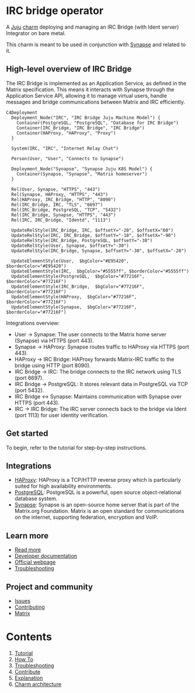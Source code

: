 # IRC bridge operator

A [Juju](https://juju.is/) [charm](https://documentation.ubuntu.com/juju/3.6/reference/charm/)
deploying and managing an IRC Bridge (with Ident server) Integrator on bare metal.

This charm is meant to be used in conjunction with [Synapse](https://github.com/canonical/synapse-operator) and related
to it.

## High-level overview of IRC Bridge

The IRC Bridge is implemented as an Application Service, as defined in the Matrix
specification. This means it interacts with Synapse through the Application
Service API, allowing it to manage virtual users, handle messages and bridge
communications between Matrix and IRC efficiently.

```mermaid
C4Deployment
  Deployment_Node("IRC", "IRC Bridge Juju Machine Model") {
    Container(PostgreSQL, "PostgreSQL", "Database for IRC Bridge")
    Container(IRC_Bridge, "IRC Bridge", "IRC Bridge")
    Container(HAProxy, "HAProxy", "Proxy")
  }

  System(IRC, "IRC", "Internet Relay Chat")

  Person(User, "User", "Connects to Synapse")

  Deployment_Node("Synapse", "Synapse Juju K8S Model") {
    Container(Synapse, "Synapse", "Matrix homeserver")
  }

  Rel(User, Synapse, "HTTPS", "443")
  Rel(Synapse, HAProxy, "HTTPS", "443")
  Rel(HAProxy, IRC_Bridge, "HTTP", "8090")
  Rel(IRC_Bridge, IRC, "TLS", "6697")
  Rel(IRC_Bridge, PostgreSQL, "TCP", "5432")
  Rel(IRC_Bridge, Synapse, "HTTPS", "443")
  Rel(IRC, IRC_Bridge, "Identd", "1113")

  UpdateRelStyle(IRC_Bridge, IRC, $offsetY="-20", $offsetX="60")
  UpdateRelStyle(IRC, IRC_Bridge, $offsetY="-10", $offsetX="-90")
  UpdateRelStyle(IRC_Bridge, PostgreSQL, $offsetY="-30")
  UpdateRelStyle(User, Synapse, $offsetY="-30")
  UpdateRelStyle(IRC_Bridge, Synapse, $offsetY="-30", $offsetX="-20")

  UpdateElementStyle(User,  $bgColor="#E95420", $borderColor="#E95420")
  UpdateElementStyle(IRC,  $bgColor="#5555ff", $borderColor="#5555ff")
  UpdateElementStyle(PostgreSQL,  $bgColor="#77216F", $borderColor="#77216F")
  UpdateElementStyle(IRC_Bridge,  $bgColor="#77216F", $borderColor="#77216F")
  UpdateElementStyle(HAProxy,  $bgColor="#77216F", $borderColor="#77216F")
  UpdateElementStyle(Synapse,  $bgColor="#77216F", $borderColor="#77216F")
```

Integrations overview:

- User → Synapse: The user connects to the Matrix home server (Synapse) via HTTPS (port 443).
- Synapse → HAProxy: Synapse routes traffic to HAProxy via HTTPS (port 443).
- HAProxy → IRC Bridge: HAProxy forwards Matrix-IRC traffic to the bridge using HTTP (port 8090).
- IRC Bridge → IRC: The bridge connects to the IRC network using TLS (port 6697).
- IRC Bridge → PostgreSQL: It stores relevant data in PostgreSQL via TCP (port 5432).
- IRC Bridge ↔ Synapse: Maintains communication with Synapse over HTTPS (port 443).
- IRC → IRC Bridge: The IRC server connects back to the bridge via Ident (port 1113) for user identity verification.

## Get started

To begin, refer to the tutorial for step-by-step instructions.

## Integrations

- [HAProxy](https://charmhub.io/haproxy): HAProxy is a TCP/HTTP reverse proxy which is particularly suited for high availability environments.
- [PostgreSQL](https://charmhub.io/postgresql): PostgreSQL is a powerful, open source object-relational database system.
- [Synapse](https://charmhub.io/synapse): Synapse is an open-source home server that is part of the Matrix.org Foundation. Matrix is an open standard for communications on the internet, supporting federation, encryption and VoIP.

## Learn more
* [Read more](https://charmhub.io/irc-bridge)
* [Developer documentation](https://github.com/matrix-org/matrix-appservice-irc/blob/develop/CONTRIBUTING.md)
* [Official webpage](https://github.com/matrix-org/matrix-appservice-irc/tree/develop)
* [Troubleshooting](how-to/troubleshooting.md)

## Project and community
* [Issues](https://github.com/canonical/irc-bridge-operator/issues)
* [Contributing](https://github.com/canonical/irc-bridge-operator/blob/main/CONTRIBUTING.md)
* [Matrix](https://matrix.to/#/#charmhub-charmdev:ubuntu.com)


# Contents

1. [Tutorial](tutorial/deploy-irc-bridge.md)
1. [How To](how-to)
  1. [Troubleshooting](how-to/troubleshooting.md)
  1. [Contribute](how-to/contribute.md)
1. [Explanation](explanation)
  1. [Charm architecture](explanation/charm-architecture.md)
